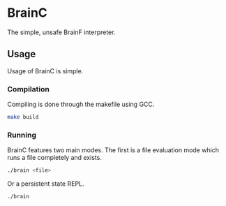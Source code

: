 # BrainC
The simple, unsafe BrainF interpreter.

## Usage
Usage of BrainC is simple.

### Compilation
Compiling is done through the makefile using GCC.

```sh
make build
```

### Running
BrainC features two main modes. The first is a file evaluation mode which runs a file completely and exists.

```sh
./brain <file>
```

Or a persistent state REPL.

```sh
./brain
```
